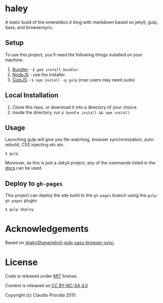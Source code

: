 # haley

A static build of the emeraldion.it blog with markdown based on jekyll, gulp, Sass, and browsersync.

## Setup

To use this project, you'll need the following things installed on your machine.

1. [Bundler](http://bundler.io/) - `$ gem install bundler`
2. [NodeJS](http://nodejs.org) - use the installer.
3. [GulpJS](https://github.com/gulpjs/gulp) - `$ npm install -g gulp` (mac users may need sudo)

## Local Installation

1. Clone this repo, or download it into a directory of your choice.
2. Inside the directory, run `$ bundle install && npm install`.

## Usage

Launching gulp will give you file watching, browser synchronization, auto-rebuild, CSS injecting etc etc.

```shell
$ gulp
```

Moreover, as this is just a Jekyll project, any of the commands listed in the [docs](http://jekyllrb.com/docs/usage/) can be used.

## Deploy to `gh-pages`

This project can deploy the site build to the `gh-pages` branch using the `gulp-gh-pages` plugin:

```shell
$ gulp deploy
```

# Acknowledgements

Based on [shakyShane/jekyll-gulp-sass-browser-sync](https://github.com/shakyShane/jekyll-gulp-sass-browser-sync).

# License

Code is released under [MIT](http://opensource.org/licenses/MIT) license.

Content is released as [CC BY-NC-SA 4.0](http://creativecommons.org/licenses/by-nc-sa/4.0/)

Copyright (c) Claudio Procida 2015
